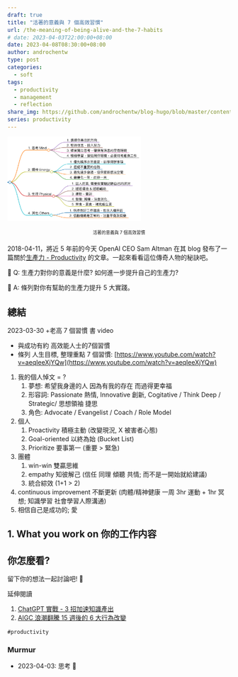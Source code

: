```yaml
---
draft: true
title: "活著的意義與 7 個高效習慣"
url: /the-meaning-of-being-alive-and-the-7-habits
# date: 2023-04-03T22:00:00+08:00
date: 2023-04-08T08:30:00+08:00
author: androchentw
type: post
categories:
  - soft
tags: 
  - productivity
  - management
  - reflection
share_img: https://github.com/androchentw/blog-hugo/blob/master/content/soft/productivity/2023-04-03-openai-ceo-sam-altman-productivity-tips-cover.png?raw=true
series: productivity
---
```


<img style="width:60%;" src="https://github.com/androchentw/blog-hugo/blob/master/content/soft/productivity/2023-04-03-openai-ceo-sam-altman-productivity-tips-cover.png?raw=true">
<p align="center"><sub><sup>
  活著的意義與 7 個高效習慣
</sup></sub></p>

2018-04-11，將近 5 年前的今天 OpenAI CEO Sam Altman 在其 blog 發布了一篇關於[生產力 - Productivity](https://blog.samaltman.com/productivity) 的文章。一起來看看這位傳奇人物的秘訣吧。

🤔 Q: 生產力對你的意義是什麼? 如何進一步提升自己的生產力?

💪 A: 條列對你有幫助的生產力提升 5 大實踐。

<!--more-->

## 總結

2023-03-30 +老高 7 個習慣 書 video

- 與成功有約 高效能人士的7個習慣
- 條列 人生目標, 整理重點 7 個習慣: [https://www.youtube.com/watch?v=aeqIeeXjYQw](https://www.youtube.com/watch?v=aeqIeeXjYQw)

1. 我的個人悼文 = ?
    1. 夢想: 希望我身邊的人 因為有我的存在 而過得更幸福
    2. 形容詞: Passionate 熱情, Innovative 創新, Cogitative / Think Deep / Strategic/ 思想領袖 捷思
    3. 角色: Advocate / Evangelist / Coach / Role Model
2. 個人
    1. Proactivity 積極主動 (改變現況, X 被害者心態)
    2. Goal-oriented 以終為始 (Bucket List)
    3. Prioritize 要事第一 (重要 > 緊急)
3. 團體
    1. win-win 雙贏思維
    2. empathy 知彼解己 (信任 同理 傾聽 共情; 而不是一開始就給建議)
    3. 統合綜效 (1+1 > 2)
4. continuous improvement 不斷更新 (肉體/精神健康 一周 3hr 運動 + 1hr 冥想; 知識學習 社會學習人際溝通)
5. 相信自己是成功的; 愛

## 1. What you work on 你的工作内容

## 你怎麼看?

留下你的想法一起討論吧! 🥳

延伸閱讀

1. [ChatGPT 實戰 - 3 招加速知識產出](https://blog.androchen.tw/chatgpt-knowledge-production/)
2. [AIGC 浪潮翻騰 15 週後的 6 大行為改變](https://blog.androchen.tw/6-behavior-change-after-AIGC-burst-15-weeks/)

```text
#productivity
```

### Murmur

- 2023-04-03: 思考 💪

